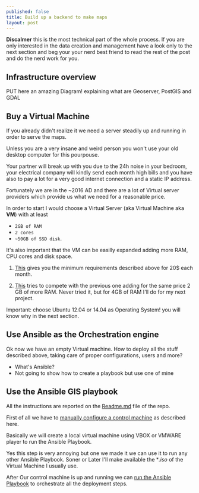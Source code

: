 ```yaml
---
published: false
title: Build up a backend to make maps
layout: post
---
```


**Discalmer** this is the most technical part of the whole process. If you are only interested in the data creation and management have a look only to the next section and beg your your nerd best friend to read the rest of the post and do the nerd work for you.

## Infrastructure overview

PUT here an amazing Diagram! explaining what are Geoserver, PostGIS and GDAL

## Buy a Virtual Machine

If you already didn't realize it we need a server steadily up and running in order to serve the maps. 

Unless you are a very insane and weird person you won't use your old desktop computer for this pourpouse. 

Your partner will break up with you due to the 24h noise in your bedroom, your electrical company will kindly send each month high bills and you have also to pay a lot for a very good internet connection and a static IP address.

Fortunately we are in the ~2016 AD and there are a lot of Virtual server providers which provide us what we need for a reasonable price.

In order to start I would choose a Virtual Server (aka Virtual Machine aka **VM**) with at least 
* `2GB of RAM`
* `2 cores`
* `~50GB of SSD disk`. 

It's also important that the VM can be easilly expanded adding more RAM, CPU cores and disk space.

1. [This](https://www.digitalocean.com/pricing/) gives you the minimum requirements described above for 20$ each month.

2. [This](https://www.linode.com/pricing) tries to compete with the previous one adding for the same price 2 GB of more RAM. Never tried it, but for 4GB of RAM I'll do for my next project.

Important: choose Ubuntu 12.04 or 14.04 as Operating System! you will know why in the next section.

## Use Ansible as the Orchestration engine

Ok now we have an empty Virtual machine. How to deploy all the stuff described above, taking care of proper configurations, users and more?

- What's Ansible?
- Not going to show how to create a playbook but use one of mine

## Use the Ansible GIS playbook

All the instructions are reported on the [Readme.md](https://github.com/Damianofds/ansible-provisioning) file of the repo.

First of all we have to [manually configure a control machine](https://github.com/Damianofds/ansible-provisioning#setting-up-the-control-machine) as described here. 

Basically we will create a local virtual machine using VBOX or VMWARE player to run the Ansible Playbook. 

Yes this step is very annoying but one we made it we can use it to run any other Ansible Playbook. Soner or Later I'll make available the **.iso* of the Virtual Machine I usually use.

After Our control machine is up and running we can [run the Ansible Playbook](https://github.com/Damianofds/ansible-provisioning#usage) to orchestrate all the deployment steps.